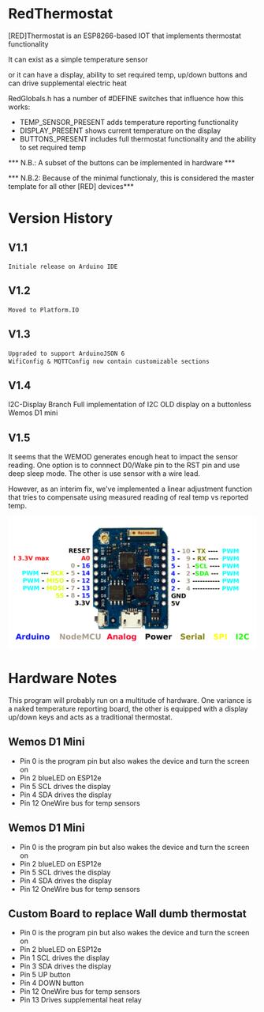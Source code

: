 # RedThermostat

[RED]Thermostat is an ESP8266-based IOT that implements thermostat functionality

It can exist as a simple temperature sensor

or it can have a display, ability to set required temp, up/down buttons and can drive supplemental electric heat

RedGlobals.h has a number of #DEFINE switches that influence how this works:

- TEMP_SENSOR_PRESENT adds temperature reporting functionality
- DISPLAY_PRESENT shows current temperature on the display
- BUTTONS_PRESENT includes full thermostat functionality and the ability to set required temp

*** N.B.: A subset of the buttons can be implemented in hardware ***

*** N.B.2: Because of the minimal functionaly, this is considered the master template for all other [RED] devices***

# Version History

## V1.1
    Initiale release on Arduino IDE

## V1.2
    Moved to Platform.IO

## V1.3
    Upgraded to support ArduinoJSON 6 
    WifiConfig & MQTTConfig now contain customizable sections

## V1.4

I2C-Display Branch 
Full implementation of I2C OLD display on a buttonless Wemos D1 mini 

## V1.5

It seems that the WEMOD generates enough heat to impact the sensor reading. One option is to
connnect D0/Wake pin to the RST pin and use deep sleep mode. The other is use sensor with a wire lead.

However, as an interim fix, we've implemented a linear adjustment function that tries to compensate
using measured reading of real temp vs reported temp.


![](./media/wemosd1mini.png)


# Hardware Notes

This program will probably run on a multitude of hardware. One variance is a naked temperature reporting board, the other is equipped with a display up/down keys and acts as a traditional thermostat. 

## Wemos D1 Mini
- Pin 0  is the program pin but also wakes the device and turn the screen on
- Pin 2 blueLED on ESP12e
- Pin 5 SCL drives the display
- Pin 4 SDA drives the display
- Pin 12 OneWire bus for temp sensors


## Wemos D1 Mini
- Pin 0  is the program pin but also wakes the device and turn the screen on
- Pin 2 blueLED on ESP12e
- Pin 5 SCL drives the display
- Pin 4 SDA drives the display
- Pin 12 OneWire bus for temp sensors


## Custom Board to replace Wall dumb thermostat 
- Pin 0  is the program pin but also wakes the device and turn the screen on
- Pin 2 blueLED on ESP12e
- Pin 1 SCL drives the display
- Pin 3 SDA drives the display
- Pin 5 UP button
- Pin 4 DOWN button
- Pin 12 OneWire bus for temp sensors
- Pin 13 Drives supplemental heat relay
